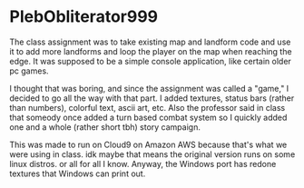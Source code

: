 # PlebObliterator999
The class assignment was to take existing map and landform code and use it to add more landforms and loop the player on the map when reaching the edge. It was supposed to be a simple console application, like certain older pc games.

I thought that was boring, and since the assignment was called a "game," I decided to go all the way with that part. I added textures, status bars (rather than numbers), colorful text, ascii art, etc. Also the professor said in class that someody once added a turn based combat system so I quickly added one and a whole (rather short tbh) story campaign.

This was made to run on Cloud9 on Amazon AWS because that's what we were using in class. idk maybe that means the original version runs on some linux distros. or all for all I know. Anyway, the Windows port has redone textures that Windows can print out.
